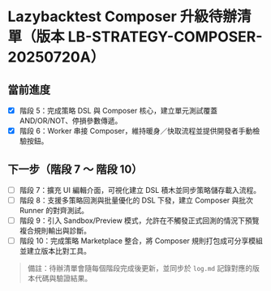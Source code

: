 # Lazybacktest Composer 升級待辦清單（版本 LB-STRATEGY-COMPOSER-20250720A）

## 當前進度
- [x] 階段 5：完成策略 DSL 與 Composer 核心，建立單元測試覆蓋 AND/OR/NOT、停損參數傳遞。
- [x] 階段 6：Worker 串接 Composer，維持暖身／快取流程並提供開發者手動檢驗按鈕。

## 下一步（階段 7 ～ 階段 10）
- [ ] 階段 7：擴充 UI 編輯介面，可視化建立 DSL 積木並同步策略儲存載入流程。
- [ ] 階段 8：支援多策略回測與批量優化的 DSL 下發，建立 Composer 與批次 Runner 的對齊測試。
- [ ] 階段 9：引入 Sandbox/Preview 模式，允許在不觸發正式回測的情況下預覽複合規則輸出與診斷。
- [ ] 階段 10：完成策略 Marketplace 整合，將 Composer 規則打包成可分享模組並建立版本比對工具。

> 備註：待辦清單會隨每個階段完成後更新，並同步於 `log.md` 記錄對應的版本代碼與驗證結果。
